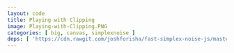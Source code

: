 ```yaml
---
layout: code
title: Playing with Clipping
image: Playing-with-Clipping.PNG
categories: [ big, canvas, simplexnoise ]
deps: [ 'https://cdn.rawgit.com/joshforisha/fast-simplex-noise-js/master/main.js' ]
---
```

<canvas id="render"></canvas>

<script>
    var cnvs = document.querySelector('#render'),
        ctx = cnvs.getContext('2d'),
        frameCount = 0,
        size = 60,
        width, height, t, nx, margeX, ny, margeY;

    var simplex;

    function setSize() {
        width = cnvs.width = window.innerWidth < 1200 ? window.innerWidth : 1200;
        height = cnvs.height = 600;
        console.log( 'setSize', width, height );
        nx = Math.ceil(width / size);
        margeX = (width - nx * size) / 2;
        ny = Math.ceil(height / size);
        margeY = (height - ny * size) / 2;
        
        simplex = new FastSimplexNoise( {
            min: 0,
            max: 1
        } );
        
        draw();
    }

    function draw() {
        window.requestAnimationFrame(draw);
        ++frameCount;

        ctx.fillStyle = '#1E2630';
        ctx.fillRect(0, 0, width, height);

        ctx.strokeStyle = '#FB3550';
        for (var y = 0; y < ny; y++) {
            for (var x = 0; x < nx; x++) {
                ctx.save();
                ctx.translate(margeX + x * size, margeY + y * size);
                ctx.rect(0, 0, size, size);
                ctx.clip();
                ctx.translate(size / 2, size / 2);
                ctx.lineWidth = 2 + simplex.in3D(x / 30, y / 30, frameCount / 500) * size / 3;
                ctx.rotate(simplex.in3D(x / 30, y / 30, frameCount / 500) * 2 * Math.PI)
                ctx.beginPath();
                ctx.moveTo(-size / 2, -size / 2);
                ctx.lineTo(size / 2, size / 2);
                ctx.stroke();
                ctx.restore();
            }
        }
    }

    window.addEventListener('load', setSize);
    window.addEventListener('resize', setSize);
</script>